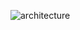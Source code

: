 ![architecture](https://user-images.githubusercontent.com/101310224/161262671-d86bd286-b8ff-4246-84f2-2543c01711c8.png)
